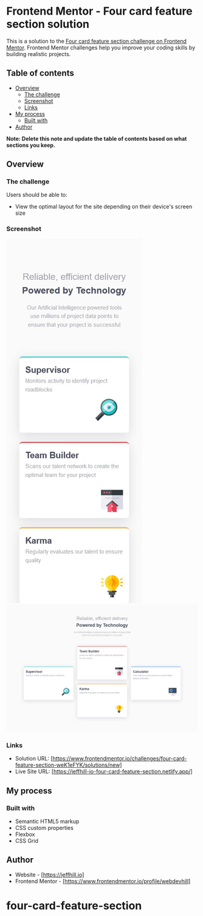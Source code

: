 # Frontend Mentor - Four card feature section solution

This is a solution to the [Four card feature section challenge on Frontend Mentor](https://www.frontendmentor.io/challenges/four-card-feature-section-weK1eFYK). Frontend Mentor challenges help you improve your coding skills by building realistic projects.

## Table of contents

- [Overview](#overview)
  - [The challenge](#the-challenge)
  - [Screenshot](#screenshot)
  - [Links](#links)
- [My process](#my-process)
  - [Built with](#built-with)
- [Author](#author)

**Note: Delete this note and update the table of contents based on what sections you keep.**

## Overview

### The challenge

Users should be able to:

- View the optimal layout for the site depending on their device's screen size

### Screenshot

![](./images/screeenshot-375px.jpeg)
![](./images/screenshot-1440px.jpg)

### Links

- Solution URL: [https://www.frontendmentor.io/challenges/four-card-feature-section-weK1eFYK/solutions/new]
- Live Site URL: [https://jeffhill-io-four-card-feature-section.netlify.app/]

## My process

### Built with

- Semantic HTML5 markup
- CSS custom properties
- Flexbox
- CSS Grid

## Author

- Website - [https://jeffhill.io]
- Frontend Mentor - [https://www.frontendmentor.io/profile/webdevhill]

# four-card-feature-section
